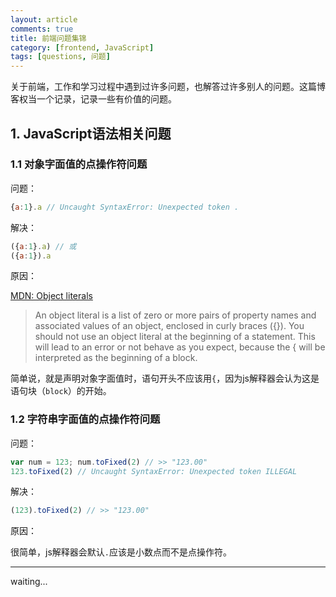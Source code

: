 ```yaml
---
layout: article
comments: true
title: 前端问题集锦
category: [frontend, JavaScript]
tags: [questions, 问题]
---
```


关于前端，工作和学习过程中遇到过许多问题，也解答过许多别人的问题。这篇博客权当一个记录，记录一些有价值的问题。

<!--view-break-->

## 1. JavaScript语法相关问题

### 1.1 对象字面值的点操作符问题

问题： 

```javascript
{a:1}.a // Uncaught SyntaxError: Unexpected token .
```

解决：

```javascript
({a:1}.a) // 或
({a:1}).a
```

原因：

[MDN: Object literals](https://developer.mozilla.org/en-US/docs/Web/JavaScript/Guide/Grammar_and_types#Object_literals)

> An object literal is a list of zero or more pairs of property names and associated values of an object, enclosed in curly braces ({}). You should not use an object literal at the beginning of a statement. This will lead to an error or not behave as you expect, because the { will be interpreted as the beginning of a block.

简单说，就是声明对象字面值时，语句开头不应该用`{`，因为js解释器会认为这是语句块（`block`）的开始。

### 1.2 字符串字面值的点操作符问题

问题： 

```javascript
var num = 123; num.toFixed(2) // >> "123.00"
123.toFixed(2) // Uncaught SyntaxError: Unexpected token ILLEGAL
```

解决：

```javascript
(123).toFixed(2) // >> "123.00"
```

原因：

很简单，js解释器会默认`.`应该是小数点而不是点操作符。

---

waiting... 